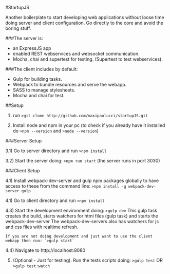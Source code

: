 #StartupJS

Another boilerplate to start developing web applications without loose time doing server and client configuration. Go directly to the core and avoid the boring stuff.

###The server is:
* an ExpressJS app
* enabled REST webservices and websocket communication.
* Mocha, chai and supertest for testing. (Supertest to test webservices).

###The client includes by default:
* Gulp for building tasks.
* Webpack to bundle resources and serve the webapp.
* SASS to manage stylesheets.
* Mocha and chai for test.


##Setup

1) run `>git clone http://github.com/maxipaolucci/startupJS.git`

2) Install node and npm in your pc (to check if you already have it installed do `>npm --version`  and  `>node --version`)


###Server Setup

3.1) Go to server directory and run `>npm install`

3.2) Start the server doing: `>npm run start`  (the server runs in port 3030)


###Client Setup

4.1) Install webpack-dev-server and gulp npm packages globally to have access to these
from the command line: `>npm install -g webpack-dev-server gulp`

4.1) Go to client directory and run `>npm install`

4.3) Start the development environment doing: `>gulp dev`
    This gulp task creates the build, starts watchers for html files (gulp task) and starts the webpack-dev-server
    The webpack-dev-servers also has watchers for js and css files with realtime refresh.

    If you are not doing development and just want to use the client webapp then run: `>gulp start`

4.4) Navigate to http://localhost:8080

5) (Optional - Just for testing). Run the tests scripts doing: `>gulp test`  OR  `>gulp test:watch`